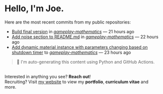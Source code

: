 # Hello, I'm Joe.
Here are the most recent commits from my public repositories:<br>
<!--activity_section_start-->
- [Build final version](https://github.com/joebinns/gameplay-mathematics/commit/bf2eea0d4d21816247e04e4d7f5ad24e02acda2a) in [*gameplay-mathematics*](https://github.com/joebinns/gameplay-mathematics) — 21 hours ago
- [Add noise section to README.md](https://github.com/joebinns/gameplay-mathematics/commit/392b54a3cf9abd67c70a80bbd90b73e7e99642f2) in [*gameplay-mathematics*](https://github.com/joebinns/gameplay-mathematics) — 22 hours ago
- [Add dynamic material instance with parameters changing based on shutdown timer](https://github.com/joebinns/gameplay-mathematics/commit/d826250a3d6a6c2c3040d0d0b18b5f26e5107fea) to [*gameplay-mathematics*](https://github.com/joebinns/gameplay-mathematics) — 23 hours ago
<!--activity_section_end-->
> 🚀 I'm auto-generating this content using Python and GitHub Actions.

<br>Interested in anything you see? **Reach out**!<br>
Recruiting? Visit [my website](https://joebinns.com/) to view my **portfolio**, **curriculum vitae** and more.
